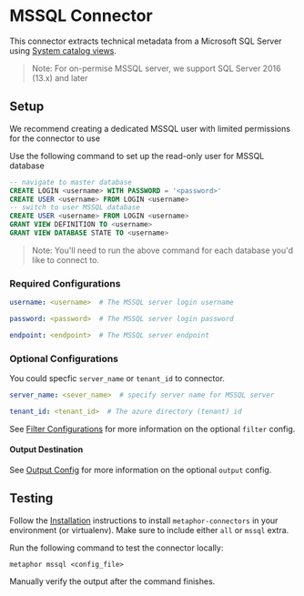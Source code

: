 # MSSQL Connector

This connector extracts technical metadata from a Microsoft SQL Server using [System catalog views](https://learn.microsoft.com/en-us/sql/relational-databases/system-catalog-views/catalog-views-transact-sql?view=sql-server-ver16).
> Note: For on-permise MSSQL server, we support SQL Server 2016 (13.x) and later

## Setup

We recommend creating a dedicated MSSQL user with limited permissions for the connector to use

Use the following command to set up the read-only user for MSSQL database

```sql
-- navigate to master database
CREATE LOGIN <username> WITH PASSWORD = '<password>'
CREATE USER <username> FROM LOGIN <username>
-- switch to user MSSQL database
CREATE USER <username> FROM LOGIN <username>
GRANT VIEW DEFINITION TO <username>
GRANT VIEW DATABASE STATE TO <username>
```
> Note: You'll need to run the above command for each database you'd like to connect to.

### Required Configurations

```yaml
username: <username>  # The MSSQL server login username

password: <password>  # The MSSQL server login password

endpoint: <endpoint>  # The MSSQL server endpoint
```

### Optional Configurations

You could specfic `server_name` or `tenant_id` to connector.

```yaml
server_name: <sever_name>  # specify server name for MSSQL server

tenant_id: <tenant_id>  # The azure directory (tenant) id
```

See [Filter Configurations](../common/docs/filter.md) for more information on the optional `filter` config.

#### Output Destination

See [Output Config](../common/docs/output.md) for more information on the optional `output` config.

## Testing

Follow the [Installation](../../README.md) instructions to install `metaphor-connectors` in your environment (or virtualenv). Make sure to include either `all` or `mssql` extra.

Run the following command to test the connector locally:

```shell
metaphor mssql <config_file>
```

Manually verify the output after the command finishes.
